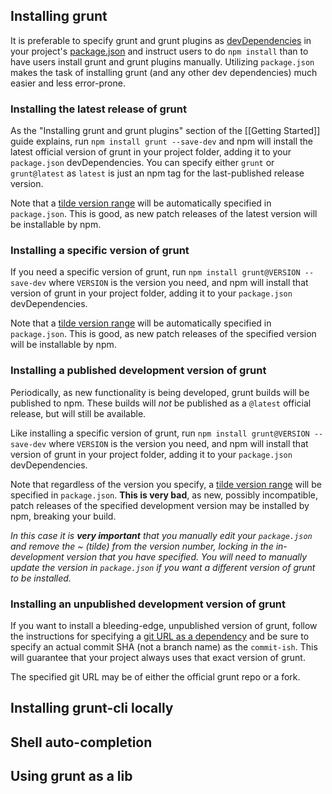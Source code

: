 ## Installing grunt
It is preferable to specify grunt and grunt plugins as [devDependencies](https://npmjs.org/doc/json.html#devDependencies) in your project's [package.json](https://npmjs.org/doc/json.html) and instruct users to do `npm install` than to have users install grunt and grunt plugins manually. Utilizing `package.json` makes the task of installing grunt (and any other dev dependencies) much easier and less error-prone.

### Installing the latest release of grunt
As the "Installing grunt and grunt plugins" section of the [[Getting Started]] guide explains, run `npm install grunt --save-dev` and npm will install the latest official version of grunt in your project folder, adding it to your `package.json` devDependencies. You can specify either `grunt` or `grunt@latest` as `latest` is just an npm tag for the last-published release version.

Note that a [tilde version range][] will be automatically specified in `package.json`. This is good, as new patch releases of the latest version will be installable by npm.

[tilde version range]: https://npmjs.org/doc/json.html#Tilde-Version-Ranges

### Installing a specific version of grunt
If you need a specific version of grunt, run `npm install grunt@VERSION --save-dev` where `VERSION` is the version you need, and npm will install that version of grunt in your project folder, adding it to your `package.json` devDependencies.

Note that a [tilde version range][] will be automatically specified in `package.json`. This is good, as new patch releases of the specified version will be installable by npm.

### Installing a published development version of grunt
Periodically, as new functionality is being developed, grunt builds will be published to npm. These builds will _not_ be published as a `@latest` official release, but will still be available.

Like installing a specific version of grunt, run `npm install grunt@VERSION --save-dev` where `VERSION` is the version you need, and npm will install that version of grunt in your project folder, adding it to your `package.json` devDependencies.

Note that regardless of the version you specify, a [tilde version range][] will be specified in `package.json`. **This is very bad**, as new, possibly incompatible, patch releases of the specified development version may be installed by npm, breaking your build.

_In this case it is **very important** that you manually edit your `package.json` and remove the ~ (tilde) from the version number, locking in the in-development version that you have specified. You will need to manually update the version in `package.json` if you want a different version of grunt to be installed._

### Installing an unpublished development version of grunt
If you want to install a bleeding-edge, unpublished version of grunt, follow the instructions for specifying a [git URL as a dependency](https://npmjs.org/doc/json.html#Git-URLs-as-Dependencies) and be sure to specify an actual commit SHA (not a branch name) as the `commit-ish`. This will guarantee that your project always uses that exact version of grunt.

The specified git URL may be of either the official grunt repo or a fork.


## Installing grunt-cli locally


## Shell auto-completion


## Using grunt as a lib
